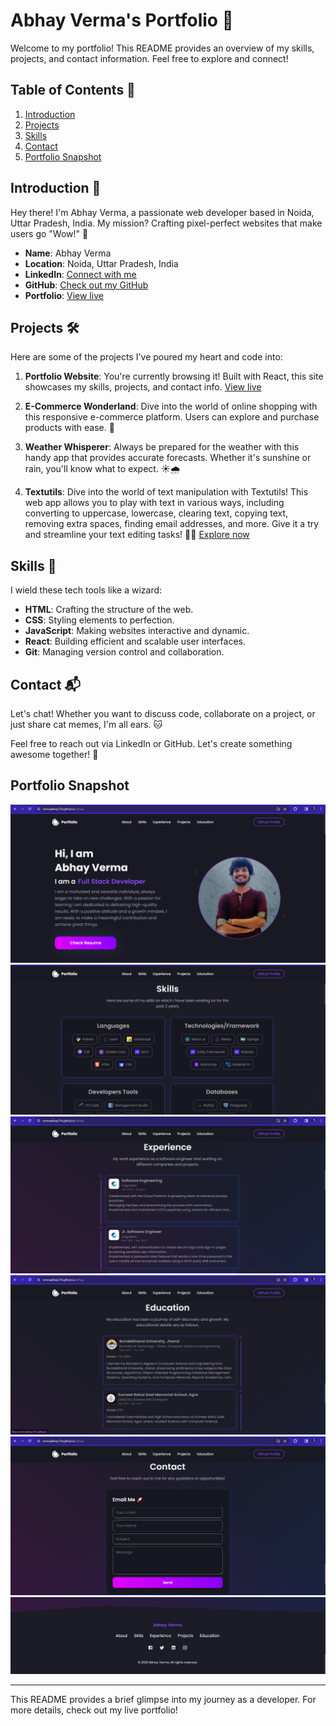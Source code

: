 # Abhay Verma's Portfolio 🚀

Welcome to my portfolio! This README provides an overview of my skills, projects, and contact information. Feel free to explore and connect!

## Table of Contents 📖
1. [Introduction](#introduction)
2. [Projects](#projects)
3. [Skills](#skills)
4. [Contact](#contact)
5. [Portfolio Snapshot](#portfolio-snapshot)

## Introduction 👋
Hey there! I'm Abhay Verma, a passionate web developer based in Noida, Uttar Pradesh, India. My mission? Crafting pixel-perfect websites that make users go "Wow!" 🌟

- **Name**: Abhay Verma
- **Location**: Noida, Uttar Pradesh, India
- **LinkedIn**: [Connect with me](https://www.linkedin.com/in/vermaabhay734/)
- **GitHub**: [Check out my GitHub](https://github.com/vermaabhay734)
- **Portfolio**: [View live](https://vermaabhay734.github.io/abhay/)

## Projects 🛠️
Here are some of the projects I've poured my heart and code into:

1. **Portfolio Website**: You're currently browsing it! Built with React, this site showcases my skills, projects, and contact info. [View live](https://vermaabhay734.github.io/abhay/)

2. **E-Commerce Wonderland**: Dive into the world of online shopping with this responsive e-commerce platform. Users can explore and purchase products with ease. 🛒

3. **Weather Whisperer**: Always be prepared for the weather with this handy app that provides accurate forecasts. Whether it's sunshine or rain, you'll know what to expect. ☀️🌧️

4. **Textutils**: Dive into the world of text manipulation with Textutils! This web app allows you to play with text in various ways, including converting to uppercase, lowercase, clearing text, copying text, removing extra spaces, finding email addresses, and more. Give it a try and streamline your text editing tasks! 💬✨ [Explore now](https://vermaabhay734.github.io/textutils/)



## Skills 🚀
I wield these tech tools like a wizard:

- **HTML**: Crafting the structure of the web.
- **CSS**: Styling elements to perfection.
- **JavaScript**: Making websites interactive and dynamic.
- **React**: Building efficient and scalable user interfaces.
- **Git**: Managing version control and collaboration.

## Contact 📬
Let's chat! Whether you want to discuss code, collaborate on a project, or just share cat memes, I'm all ears. 🐱

Feel free to reach out via LinkedIn or GitHub. Let's create something awesome together! 🤝

## Portfolio Snapshot
![Portfolio Snapshot](./src/images/Portfolio%20Snapshot/Hero%20Section.png)
![Portfolio Snapshot](./src/images/Portfolio%20Snapshot/Skills.png)
![Portfolio Snapshot](./src/images/Portfolio%20Snapshot/Exp.png)
![Portfolio Snapshot](./src/images/Portfolio%20Snapshot/Edu.png)
![Portfolio Snapshot](./src/images/Portfolio%20Snapshot/Contact.png)
![Portfolio Snapshot](./src/images/Portfolio%20Snapshot/Footer.png)


---

This README provides a brief glimpse into my journey as a developer. For more details, check out my live portfolio!
